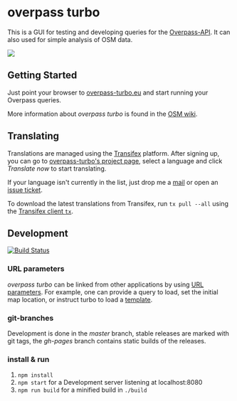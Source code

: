 overpass turbo
==============

This is a GUI for testing and developing queries for the [Overpass-API](http://www.overpass-api.de/). It can also used for simple analysis of OSM data.

[![](http://wiki.openstreetmap.org/w/images/thumb/9/99/Overpass_turbo_showcase_1.png/600px-Overpass_turbo_showcase_1.png)](http://overpass-turbo.eu)

Getting Started
---------------

Just point your browser to [overpass-turbo.eu](http://overpass-turbo.eu) and start running your Overpass queries.

More information about *overpass turbo* is found in the [OSM wiki](http://wiki.openstreetmap.org/wiki/Overpass_turbo).

Translating
-----------

Translations are managed using the [Transifex](https://www.transifex.com/projects/p/overpass-turbo) platform. After signing up, you can go to [overpass-turbo's project page](https://www.transifex.com/projects/p/overpass-turbo), select a language and click *Translate now* to start translating.

If your language isn't currently in the list, just drop me a [mail](mailto:tyr.asd@gmail.com) or open an [issue ticket](https://github.com/tyrasd/overpass-turbo/issues/new).

To download the latest translations from Transifex, run `tx pull --all` using the [Transifex client `tx`](https://docs.transifex.com/client/introduction).

Development
-----------

[![Build Status](https://secure.travis-ci.org/tyrasd/overpass-turbo.png)](https://travis-ci.org/tyrasd/overpass-turbo)

### URL parameters

*overpass turbo* can be linked from other applications by using [URL parameters](http://wiki.openstreetmap.org/wiki/Overpass_turbo/Development#URL_Parameters).
For example, one can provide a query to load, set the initial map location, or instruct turbo to load a [template](http://wiki.openstreetmap.org/wiki/Overpass_turbo/Templates).

### git-branches

Development is done in the *master* branch, stable releases are marked with git tags, the *gh-pages* branch contains static builds of the releases.

### install & run

1. `npm install`
2. `npm start` for a Development server listening at localhost:8080
3. `npm run build` for a minified build in `./build`
